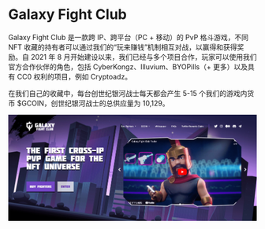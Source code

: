 # Galaxy Fight Club

Galaxy Fight Club 是一款跨 IP、跨平台（PC + 移动）的 PvP 格斗游戏，不同 NFT 收藏的持有者可以通过我们的“玩来赚钱”机制相互对战，以赢得和获得奖励。自 2021 年 8 月开始建设以来，我们已经与多个项目合作，玩家可以使用我们官方合作伙伴的角色，包括 CyberKongz、Illuvium、BYOPills（+ 更多）以及具有 CC0 权利的项目，例如 Cryptoadz。

在我们自己的收藏中，每台创世纪银河战士每天都会产生 5-15 个我们的游戏内货币 $GCOIN，创世纪银河战士的总供应量为 10,129。

![nft](01.png)


